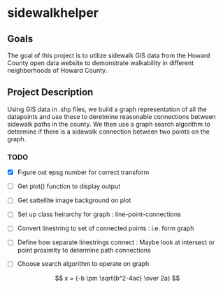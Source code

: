 # sidewalkhelper

## Goals
The goal of this project is to utilize sidewalk GIS data from the Howard County open data website to demonstrate walkability in different neighborhoods of Howard County.

## Project Description
Using GIS data in .shp files, we build a graph representation of all the datapoints and use these to deretmine reasonable connections between sidewalk paths in the county. We then use a graph search algorithm to determine if there is a sidewalk connection between two points on the graph.

### TODO
- [x] Figure out epsg number for correct transform
- [ ] Get plot() function to display output
- [ ] Get sattellite image background on plot
- [ ] Set up class heirarchy for graph : line-point-connections
- [ ] Convert linestring to set of connected points : i.e. form graph
- [ ] Define how separate linestrings connect : Maybe look at intersect or point proximity to determine path connections
- [ ] Choose search algorithm to operate on graph 


$$ x = {-b \pm \sqrt{b^2-4ac} \over 2a} $$